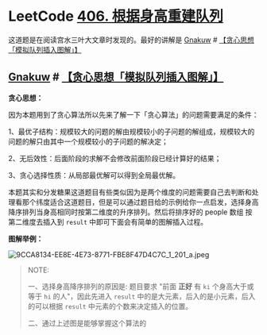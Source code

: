 # LeetCode [406. 根据身高重建队列](https://leetcode.cn/problems/queue-reconstruction-by-height/)



这道题是在阅读宫水三叶大文章时发现的。最好的讲解是 [Gnakuw](https://leetcode.cn/u/nehzil/) # [【贪心思想「模拟队列插入图解」】](https://leetcode.cn/problems/queue-reconstruction-by-height/solution/by-nehzil-1z3g/)

## [Gnakuw](https://leetcode.cn/u/nehzil/) # [【贪心思想「模拟队列插入图解」】](https://leetcode.cn/problems/queue-reconstruction-by-height/solution/by-nehzil-1z3g/)

**贪心思想：**

因为本题用到了贪心算法所以先来了解一下「贪心算法」的问题需要满足的条件：

1、最优子结构：规模较大的问题的解由规模较小的子问题的解组成，规模较大的问题的解只由其中一个规模较小的子问题的解决定；

2、无后效性：后面阶段的求解不会修改前面阶段已经计算好的结果；

3、贪心选择性质：从局部最优解可以得到全局最优解。

本题其实和分发糖果这道题目有些类似因为是两个维度的问题需要自己去判断和处理看那个纬度适合这道题目，但是可以通过题目给的示例给你一点启发，选择身高降序排列当身高相同时按第二维度的升序排列。然后将排序好的 people 数组 按第二维度去插入到 `result` 中即可下面会有简单的图解插入过程。

**图解举例：**



![9CCA8134-EE8E-4E73-8771-FBE8F47D4C7C_1_201_a.jpeg](https://pic.leetcode-cn.com/1654443948-FwKdxL-9CCA8134-EE8E-4E73-8771-FBE8F47D4C7C_1_201_a.jpeg)

> NOTE:
>
> 一、选择身高降序排列的原因是: 题目要求 "前面 **正好** 有 `ki` 个身高大于或等于 `hi` 的人"，因此先进入 `result` 中的是大元素，后入的是小元素，后入的可以根据 `result` 中元素的个数来决定插入的位置。
>
> 二、通过上述图是能够掌握这个算法的